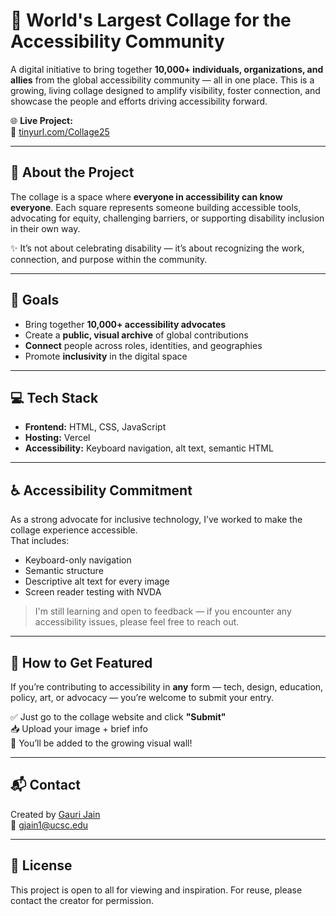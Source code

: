 
# 🧩 World's Largest Collage for the Accessibility Community

A digital initiative to bring together **10,000+ individuals, organizations, and allies** from the global accessibility community — all in one place. This is a growing, living collage designed to amplify visibility, foster connection, and showcase the people and efforts driving accessibility forward.

🌐 **Live Project:**  
🔗 [tinyurl.com/Collage25](https://tinyurl.com/Collage25)

---

## 📌 About the Project

The collage is a space where **everyone in accessibility can know everyone**. Each square represents someone building accessible tools, advocating for equity, challenging barriers, or supporting disability inclusion in their own way.

✨ It’s not about celebrating disability — it’s about recognizing the work, connection, and purpose within the community.

---

## 🎯 Goals

- Bring together **10,000+ accessibility advocates**
- Create a **public, visual archive** of global contributions
- **Connect** people across roles, identities, and geographies
- Promote **inclusivity** in the digital space

---

## 💻 Tech Stack

- **Frontend:** HTML, CSS, JavaScript  
- **Hosting:** Vercel  
- **Accessibility:** Keyboard navigation, alt text, semantic HTML

---

## ♿ Accessibility Commitment

As a strong advocate for inclusive technology, I’ve worked to make the collage experience accessible.  
That includes:

- Keyboard-only navigation  
- Semantic structure  
- Descriptive alt text for every image  
- Screen reader testing with NVDA  

> I'm still learning and open to feedback — if you encounter any accessibility issues, please feel free to reach out.

---

## 🤝 How to Get Featured

If you’re contributing to accessibility in **any** form — tech, design, education, policy, art, or advocacy — you’re welcome to submit your entry.

✅ Just go to the collage website and click **"Submit"**  
📥 Upload your image + brief info  
🧩 You’ll be added to the growing visual wall!

---

## 📬 Contact

Created by [Gauri Jain](https://linkedin.com/in/gaurijain21)  
📧 gjain1@ucsc.edu

---

## 📄 License

This project is open to all for viewing and inspiration. For reuse, please contact the creator for permission.
